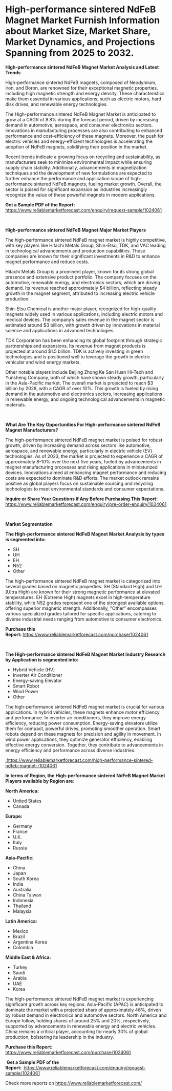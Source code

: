 <p><h1>High-performance sintered NdFeB Magnet Market Furnish Information about Market Size, Market Share, Market Dynamics, and Projections Spanning from 2025 to 2032.</h1></p><p><strong>High-performance sintered NdFeB Magnet Market Analysis and Latest Trends</strong></p>
<p><p>High-performance sintered NdFeB magnets, composed of Neodymium, Iron, and Boron, are renowned for their exceptional magnetic properties, including high magnetic strength and energy density. These characteristics make them essential in various applications, such as electric motors, hard disk drives, and renewable energy technologies. </p><p>The High-performance sintered NdFeB Magnet Market is anticipated to grow at a CAGR of 8.8% during the forecast period, driven by increasing demand in automotive, aerospace, and consumer electronics sectors. Innovations in manufacturing processes are also contributing to enhanced performance and cost-efficiency of these magnets. Moreover, the push for electric vehicles and energy-efficient technologies is accelerating the adoption of NdFeB magnets, solidifying their position in the market.</p><p>Recent trends indicate a growing focus on recycling and sustainability, as manufacturers seek to minimize environmental impact while ensuring supply chain stability. Additionally, advancements in magnetization techniques and the development of new formulations are expected to further enhance the performance and application scope of high-performance sintered NdFeB magnets, fueling market growth. Overall, the sector is poised for significant expansion as industries increasingly recognize the value of these powerful magnets in modern applications.</p></p>
<p><strong>Get a Sample PDF of the Report:&nbsp;</strong> <a href="https://www.reliablemarketforecast.com/enquiry/request-sample/1024061?utm_campaign=2195&utm_medium=2&utm_source=Github&utm_content=ia&utm_term=01022025&utm_id=high-performance-sintered-ndfeb-magnet">https://www.reliablemarketforecast.com/enquiry/request-sample/1024061</a></p>
<p>&nbsp;</p>
<p><strong>High-performance sintered NdFeB Magnet Major Market Players</strong></p>
<p><p>The high-performance sintered NdFeB magnet market is highly competitive, with key players like Hitachi Metals Group, Shin-Etsu, TDK, and VAC leading in technological advancements and production capabilities. These companies are known for their significant investments in R&D to enhance magnet performance and reduce costs. </p><p>Hitachi Metals Group is a prominent player, known for its strong global presence and extensive product portfolio. The company focuses on the automotive, renewable energy, and electronics sectors, which are driving demand. Its revenue reached approximately $4 billion, reflecting steady growth in the magnet segment, attributed to increasing electric vehicle production.</p><p>Shin-Etsu Chemical is another major player, recognized for high-quality magnets widely used in various applications, including electric motors and medical devices. The company’s sales revenue in the magnet sector is estimated around $3 billion, with growth driven by innovations in material science and applications in advanced technologies.</p><p>TDK Corporation has been enhancing its global footprint through strategic partnerships and expansions. Its revenue from magnet products is projected at around $1.5 billion. TDK is actively investing in green technologies and is positioned well to leverage the growth in electric vehicular and wind energy markets.</p><p>Other notable players include Beijing Zhong Ke San Huan Hi-Tech and Yunsheng Company, both of which have shown steady growth, particularly in the Asia-Pacific market. The overall market is projected to reach $3 billion by 2028, with a CAGR of over 10%. This growth is fueled by rising demand in the automotive and electronics sectors, increasing applications in renewable energy, and ongoing technological advancements in magnetic materials.</p></p>
<p>&nbsp;</p>
<p><strong>What Are The Key Opportunities For High-performance sintered NdFeB Magnet Manufacturers?</strong></p>
<p><p>The high-performance sintered NdFeB magnet market is poised for robust growth, driven by increasing demand across sectors like automotive, aerospace, and renewable energy, particularly in electric vehicle (EV) technologies. As of 2023, the market is projected to experience a CAGR of approximately 8-10% over the next five years, fueled by advancements in magnet manufacturing processes and rising applications in miniaturized devices. Innovations aimed at enhancing magnet performance and reducing costs are expected to dominate R&D efforts. The market outlook remains positive as global players focus on sustainable sourcing and recycling technologies to meet environmental standards and consumer expectations.</p></p>
<p><strong>Inquire or Share Your Questions If Any Before Purchasing This Report:</strong> <a href="https://www.reliablemarketforecast.com/enquiry/pre-order-enquiry/1024061?utm_campaign=2195&utm_medium=2&utm_source=Github&utm_content=ia&utm_term=01022025&utm_id=high-performance-sintered-ndfeb-magnet">https://www.reliablemarketforecast.com/enquiry/pre-order-enquiry/1024061</a></p>
<p>&nbsp;</p>
<p><strong>Market Segmentation</strong></p>
<p><strong>The High-performance sintered NdFeB Magnet Market Analysis by types is segmented into:</strong></p>
<p><ul><li>SH</li><li>UH</li><li>EH</li><li>N52</li><li>Other</li></ul></p>
<p><p>The high-performance sintered NdFeB magnet market is categorized into several grades based on magnetic properties. SH (Standard High) and UH (Ultra High) are known for their strong magnetic performance at elevated temperatures. EH (Extreme High) magnets excel in high-temperature stability, while N52 grades represent one of the strongest available options, offering superior magnetic strength. Additionally, "Other" encompasses various specialized grades tailored for specific applications, catering to diverse industrial needs ranging from automotive to consumer electronics.</p></p>
<p><strong>Purchase this Report:&nbsp;</strong><a href="https://www.reliablemarketforecast.com/purchase/1024061?utm_campaign=2195&utm_medium=2&utm_source=Github&utm_content=ia&utm_term=01022025&utm_id=high-performance-sintered-ndfeb-magnet">https://www.reliablemarketforecast.com/purchase/1024061</a></p>
<p>&nbsp;</p>
<p><strong>The High-performance sintered NdFeB Magnet Market Industry Research by Application is segmented into:</strong></p>
<p><ul><li>Hybrid Vehicle (HV)</li><li>Inverter Air Conditioner</li><li>Energy-saving Elevator</li><li>Smart Robot</li><li>Wind Power</li><li>Other</li></ul></p>
<p><p>The high-performance sintered NdFeB magnet market is crucial for various applications. In hybrid vehicles, these magnets enhance motor efficiency and performance. In inverter air conditioners, they improve energy efficiency, reducing power consumption. Energy-saving elevators utilize them for compact, powerful drives, promoting smoother operation. Smart robots depend on these magnets for precision and agility in movement. In wind power applications, they optimize generator efficiency, enabling effective energy conversion. Together, they contribute to advancements in energy efficiency and performance across diverse industries.</p></p>
<p><a href="https://www.reliablemarketforecast.com/high-performance-sintered-ndfeb-magnet-r1024061?utm_campaign=2195&utm_medium=2&utm_source=Github&utm_content=ia&utm_term=01022025&utm_id=high-performance-sintered-ndfeb-magnet">&nbsp;https://www.reliablemarketforecast.com/high-performance-sintered-ndfeb-magnet-r1024061</a></p>
<p><strong>In terms of Region, the High-performance sintered NdFeB Magnet Market Players available by Region are:</strong></p>
<p>
    <p> <strong> North America: </strong>
        <ul>
            <li>United States</li>
            <li>Canada</li>
        </ul>
        </p> 
    <p> <strong> Europe: </strong>
        <ul>
            <li>Germany</li>
            <li>France</li>
            <li>U.K.</li>
            <li>Italy</li>
            <li>Russia</li>
        </ul>
        </p> 
    <p> <strong> Asia-Pacific: </strong>
        <ul>
            <li>China</li>
            <li>Japan</li>
            <li>South Korea</li>
            <li>India</li>
            <li>Australia</li>
            <li>China Taiwan</li>
            <li>Indonesia</li>
            <li>Thailand</li>
            <li>Malaysia</li>
        </ul>
        </p> 
    <p> <strong> Latin America: </strong>
        <ul>
            <li>Mexico</li>
            <li>Brazil</li>
            <li>Argentina Korea</li>
            <li>Colombia</li>
        </ul>
        </p> 
    <p> <strong> Middle East & Africa: </strong>
        <ul>
            <li>Turkey</li>
            <li>Saudi</li>
            <li>Arabia</li>
            <li>UAE</li>
            <li>Korea</li>
        </ul>
    </p>
    </p>
<p><p>The high-performance sintered NdFeB magnet market is experiencing significant growth across key regions. Asia-Pacific (APAC) is anticipated to dominate the market with a projected share of approximately 46%, driven by robust demand in electronics and automotive sectors. North America and Europe follow, holding shares of around 25% and 20%, respectively, supported by advancements in renewable energy and electric vehicles. China remains a critical player, accounting for nearly 30% of global production, bolstering its leadership in the industry.</p></p>
<p><strong>Purchase this Report: </strong><a href="https://www.reliablemarketforecast.com/purchase/1024061?utm_campaign=2195&utm_medium=2&utm_source=Github&utm_content=ia&utm_term=01022025&utm_id=high-performance-sintered-ndfeb-magnet">https://www.reliablemarketforecast.com/purchase/1024061</a></p>
<p>&nbsp;<strong>Get a Sample PDF of the Report:&nbsp;&nbsp;</strong><a href="https://www.reliablemarketforecast.com/enquiry/request-sample/1024061?utm_campaign=2195&utm_medium=2&utm_source=Github&utm_content=ia&utm_term=01022025&utm_id=high-performance-sintered-ndfeb-magnet">https://www.reliablemarketforecast.com/enquiry/request-sample/1024061</a></p>
<p><strong></strong></p>
<p>Check more reports on <a href="https://www.reliablemarketforecast.com/?utm_campaign=2195&utm_medium=2&utm_source=Github&utm_content=ia&utm_term=01022025&utm_id=high-performance-sintered-ndfeb-magnet">https://www.reliablemarketforecast.com/</a></p>